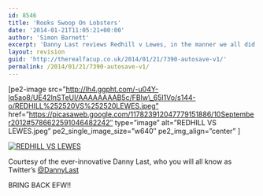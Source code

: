 ```yaml
---
id: 8546
title: 'Rooks Swoop On Lobsters'
date: '2014-01-21T11:05:21+00:00'
author: 'Simon Barnett'
excerpt: 'Danny Last reviews Redhill v Lewes, in the manner we all did back in the olden days of actual magazines made of paper ...'
layout: revision
guid: 'http://therealfacup.co.uk/2014/01/21/7390-autosave-v1/'
permalink: /2014/01/21/7390-autosave-v1/
---
```


\[pe2-image src=”http://lh4.ggpht.com/-u04Y-lq5ao8/UE42lnSTeUI/AAAAAAAAB5c/FBIw\_65l1Vo/s144-o/REDHILL%252520VS%252520LEWES.jpeg” href=”https://picasaweb.google.com/117823912047779151886/10September2012#5786622591046482242″ type=”image” alt=”REDHILL VS LEWES.jpeg” pe2\_single\_image\_size=”w640″ pe2\_img\_align=”center” \]

[![](http://therealfacup.co.uk/wp-content/uploads/2012/09/REDHILL-VS-LEWES.jpeg "REDHILL VS LEWES")](http://therealfacup.co.uk/2012/09/10/rooks-swoop-on-lobsters/redhill-vs-lewes/)

Courtesy of the ever-innovative Danny Last, who you will all know as Twitter’s [@DannyLast](https://twitter.com/DannyLast)

BRING BACK EFW!!